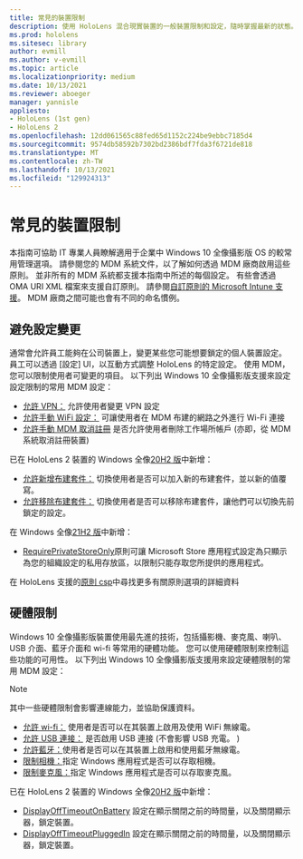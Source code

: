 ```yaml
---
title: 常見的裝置限制
description: 使用 HoloLens 混合現實裝置的一般裝置限制和設定，隨時掌握最新的狀態。
ms.prod: hololens
ms.sitesec: library
author: evmill
ms.author: v-evmill
ms.topic: article
ms.localizationpriority: medium
ms.date: 10/13/2021
ms.reviewer: aboeger
manager: yannisle
appliesto:
- HoloLens (1st gen)
- HoloLens 2
ms.openlocfilehash: 12dd061565c88fed65d1152c224be9ebbc7185d4
ms.sourcegitcommit: 9574db58592b7302bd2386bdf7fda3f6721de818
ms.translationtype: MT
ms.contentlocale: zh-TW
ms.lasthandoff: 10/13/2021
ms.locfileid: "129924313"
---
```

# <a name="common-device-restrictions"></a>常見的裝置限制

本指南可協助 IT 專業人員瞭解適用于企業中 Windows 10 全像攝影版 OS 的較常用管理選項。 請參閱您的 MDM 系統文件，以了解如何透過 MDM 廠商啟用這些原則。 並非所有的 MDM 系統都支援本指南中所述的每個設定。 有些會透過 OMA URI XML 檔案來支援自訂原則。 請參閱[自訂原則的 Microsoft Intune 支援](/mem/intune/configuration/custom-settings-windows-10)。 MDM 廠商之間可能也會有不同的命名慣例。

## <a name="prevent-changing-of-settings"></a>避免設定變更

通常會允許員工能夠在公司裝置上，變更某些您可能想要鎖定的個人裝置設定。 員工可以透過 [設定] UI，以互動方式調整 HoloLens 的特定設定。 使用 MDM，您可以限制使用者可變更的項目。
以下列出 Windows 10 全像攝影版支援來設定設定限制的常用 MDM 設定：

- [允許 VPN：](/windows/client-management/mdm/policy-csp-settings#settings-allowvpn) 允許使用者變更 VPN 設定
- [允許手動 WiFi 設定：](/windows/client-management/mdm/policy-csp-wifi#wifi-allowmanualwificonfiguration) 可讓使用者在 MDM 布建的網路之外進行 Wi-Fi 連接
- [允許手動 MDM 取消註冊](/windows/client-management/mdm/policy-csp-experience#experience-allowmanualmdmunenrollment) 是否允許使用者刪除工作場所帳戶 (亦即，從 MDM 系統取消註冊裝置) 

已在 HoloLens 2 裝置的 Windows 全像[20H2 版](hololens-release-notes.md#windows-holographic-version-20h2)中新增：

- [允許新增布建套件：](/windows/client-management/mdm/policy-csp-security#security-allowaddprovisioningpackage) 切換使用者是否可以加入新的布建套件，並以新的值覆寫。
- [允許移除布建套件：](/windows/client-management/mdm/policy-csp-security#security-allowremoveprovisioningpackage) 切換使用者是否可以移除布建套件，讓他們可以切換先前鎖定的設定。

在 Windows 全像[21H2 版](hololens-release-notes.md#windows-holographic-version-21h2)中新增：

- [RequirePrivateStoreOnly](http://windows/client-management/mdm/policy-csp-applicationmanagement#applicationmanagement-requireprivatestoreonly)原則可讓 Microsoft Store 應用程式設定為只顯示為您的組織設定的私用存放區，以限制只能存取您所提供的應用程式。

在 HoloLens 支援的[原則 csp](/windows/client-management/mdm/policy-csps-supported-by-hololens2)中尋找更多有關原則選項的詳細資料

## <a name="hardware-restrictions"></a>硬體限制

Windows 10 全像攝影版裝置使用最先進的技術，包括攝影機、麥克風、喇叭、USB 介面、藍牙介面和 wi-fi 等常用的硬體功能。 您可以使用硬體限制來控制這些功能的可用性。
以下列出 Windows 10 全像攝影版支援用來設定硬體限制的常用 MDM 設定：

> [!NOTE]
> 其中一些硬體限制會影響連線能力，並協助保護資料。

- [允許 wi-fi：](/windows/client-management/mdm/policy-csp-wifi#wifi-allowwifi) 使用者是否可以在其裝置上啟用及使用 WiFi 無線電。
- [允許 USB 連接：](/windows/client-management/mdm/policy-csp-connectivity#connectivity-allowusbconnection) 是否啟用 USB 連接 (不會影響 USB 充電。 ) 
- [允許藍牙：](/windows/client-management/mdm/policy-csp-connectivity#connectivity-allowbluetooth)使用者是否可以在其裝置上啟用和使用藍牙無線電。
- [限制相機：](/windows/client-management/mdm/policy-csp-privacy#privacy-letappsaccesscamera)指定 Windows 應用程式是否可以存取相機。
- [限制麥克風：](/windows/client-management/mdm/policy-csp-privacy#privacy-letappsaccessmicrophone)指定 Windows 應用程式是否可以存取麥克風。

已在 HoloLens 2 裝置的 Windows 全像[20H2 版](hololens-release-notes.md#windows-holographic-version-20h2)中新增：

- [DisplayOffTimeoutOnBattery](/windows/client-management/mdm/policy-csp-power#power-displayofftimeoutonbattery) 設定在顯示關閉之前的時間量，以及關閉顯示器，鎖定裝置。
- [DisplayOffTimeoutPluggedIn](/windows/client-management/mdm/policy-csp-power#power-displayofftimeoutpluggedin) 設定在顯示關閉之前的時間量，以及關閉顯示器，鎖定裝置。
